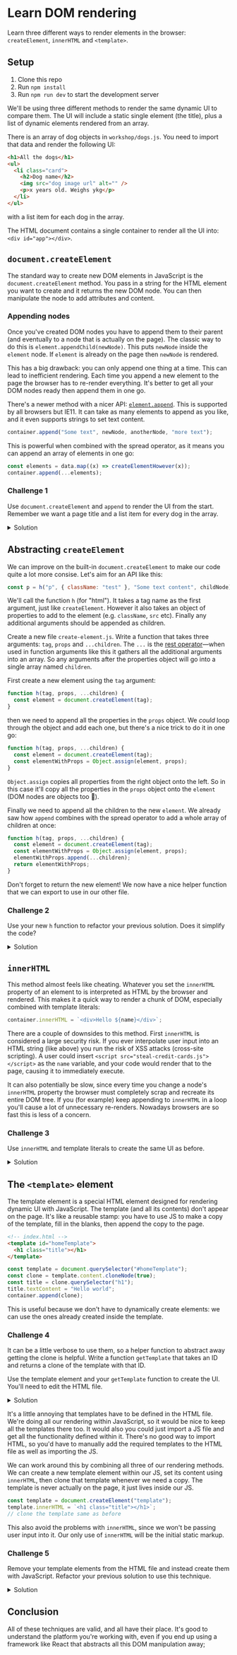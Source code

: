 # Learn DOM rendering

Learn three different ways to render elements in the browser: `createElement`, `innerHTML` and `<template>`.

## Setup

1. Clone this repo
1. Run `npm install`
1. Run `npm run dev` to start the development server

We'll be using three different methods to render the same dynamic UI to compare them. The UI will include a static single element (the title), plus a list of dynamic elements rendered from an array.

There is an array of dog objects in `workshop/dogs.js`. You need to import that data and render the following UI:

```html
<h1>All the dogs</h1>
<ul>
  <li class="card">
    <h2>Dog name</h2>
    <img src="dog image url" alt="" />
    <p>x years old. Weighs ykg</p>
  </li>
</ul>
```

with a list item for each dog in the array.

The HTML document contains a single container to render all the UI into: `<div id="app"></div>`.

## `document.createElement`

The standard way to create new DOM elements in JavaScript is the `document.createElement` method. You pass in a string for the HTML element you want to create and it returns the new DOM node. You can then manipulate the node to add attributes and content.

### Appending nodes

Once you've created DOM nodes you have to append them to their parent (and eventually to a node that is actually on the page). The classic way to do this is `element.appendChild(newNode)`. This puts `newNode` inside the `element` node. If `element` is already on the page then `newNode` is rendered.

This has a big drawback: you can only append one thing at a time. This can lead to inefficient rendering. Each time you append a new element to the page the browser has to re-render everything. It's better to get all your DOM nodes ready then append them in one go.

There's a newer method with a nicer API: [`element.append`](https://developer.mozilla.org/en-US/docs/Web/API/ParentNode/append). This is supported by all browsers but IE11. It can take as many elements to append as you like, and it even supports strings to set text content.

```js
container.append("Some text", newNode, anotherNode, "more text");
```

This is powerful when combined with the spread operator, as it means you can append an array of elements in one go:

```js
const elements = data.map((x) => createElementHowever(x));
container.append(...elements);
```

### Challenge 1

Use `document.createElement` and `append` to render the UI from the start. Remember we want a page title and a list item for every dog in the array.

<details>
<summary>Solution</summary>

```js
import dogs from "./dogs.js";

const dogElements = dogs.map((dog) => {
  const h2 = document.createElement("h2");
  h2.textContent = dog.name;

  const img = document.createElement("img");
  img.src = dog.image;
  img.alt = "";

  const p = document.createElement("p");
  p.textContent = `${dog.age} years old. Weighs ${dog.weight}kg`;

  const li = document.createElement("li");
  li.append(h2, img, p);

  return li;
});

const title = document.createElement("h1");
title.textContent = "All the dogs";

const list = document.createElement("ul");
list.append(...dogElements);

document.querySelector("#app").append(title, list);
```

</details>

## Abstracting `createElement`

We can improve on the built-in `document.createElement` to make our code quite a lot more consise. Let's aim for an API like this:

```js
const p = h("p", { className: "test" }, "Some text content", childNode);
```

We'll call the function `h` (for "html"). It takes a tag name as the first argument, just like `createElement`. However it also takes an object of properties to add to the element (e.g. `className`, `src` etc). Finally any additional arguments should be appended as children.

Create a new file `create-element.js`. Write a function that takes three arguments: `tag`, `props` and `...children`. The `...` is the [rest operator]()—when used in function arguments like this it gathers all the additional arguments into an array. So any arguments after the properties object will go into a single array named `children`.

First create a new element using the `tag` argument:

```js
function h(tag, props, ...children) {
  const element = document.createElement(tag);
}
```

then we need to append all the properties in the `props` object. We _could_ loop through the object and add each one, but there's a nice trick to do it in one go:

```js
function h(tag, props, ...children) {
  const element = document.createElement(tag);
  const elementWithProps = Object.assign(element, props);
}
```

`Object.assign` copies all properties from the right object onto the left. So in this case it'll copy all the properties in the `props` object onto the `element` (DOM nodes are objects too 🤯).

Finally we need to append all the children to the new `element`. We already saw how `append` combines with the spread operator to add a whole array of children at once:

```js
function h(tag, props, ...children) {
  const element = document.createElement(tag);
  const elementWithProps = Object.assign(element, props);
  elementWithProps.append(...children);
  return elementWithProps;
}
```

Don't forget to return the new element! We now have a nice helper function that we can export to use in our other file.

### Challenge 2

Use your new `h` function to refactor your previous solution. Does it simplify the code?

<details>
<summary>Solution</summary>

```js
import h from "./create-element.js";
import dogs from "./dogs.js";

const dogElements = dogs.map((dog) => {
  const h2 = h("h2", {}, dog.name);
  const img = h("img", { src: dog.image, alt: "", width: 500, height: 300 });
  const p = h("p", {}, `${dog.age} years old. Weighs ${dog.weight}kg`);
  return h("li", { className: "card" }, h2, img, p);
});

const title = h("h1", {}, "All the dogs");
const list = h("ul", {}, ...dogElements);

document.querySelector("#app").append(title, list);
```

</details>

## `innerHTML`

This method almost feels like cheating. Whatever you set the `innerHTML` property of an element to is interpreted as HTML by the browser and rendered. This makes it a quick way to render a chunk of DOM, especially combined with template literals:

```js
container.innerHTML = `<div>Hello ${name}</div>`;
```

There are a couple of downsides to this method. First `innerHTML` is considered a large security risk. If you ever interpolate user input into an HTML string (like above) you run the risk of XSS attacks (cross-site scripting). A user could insert `<script src="steal-credit-cards.js"></script>` as the `name` variable, and your code would render that to the page, causing it to immediately execute.

It can also potentially be slow, since every time you change a node's `innerHTML` property the browser must completely scrap and recreate its entire DOM tree. If you (for example) keep appending to `innerHTML` in a loop you'll cause a lot of unnecessary re-renders. Nowadays browsers are so fast this is less of a concern.

### Challenge 3

Use `innerHTML` and template literals to create the same UI as before.

<details>
<summary>Solution</summary>

```js
import dogs from "./dogs.js";

const dogElements = dogs
  .map(
    (dog) => `
    <li class="card">
      <h2>${dog.name}</h2>
      <img src="${dog.image}" alt="" />
      <p>${dog.age} years old. Weighs ${dog.weight}kg</p>
    </li>
  `
  )
  .join("\n");

document.querySelector("#app").innerHTML = `
  <h1>All the dogs</h1>
  <ul>
    ${dogElements}
  </ul>
`;
```

</details>

## The `<template>` element

The template element is a special HTML element designed for rendering dynamic UI with JavaScript. The template (and all its contents) don't appear on the page. It's like a reusable stamp: you have to use JS to make a copy of the template, fill in the blanks, then append the copy to the page.

```html
<!-- index.html -->
<template id="homeTemplate">
  <h1 class="title"></h1>
</template>
```

```js
const template = document.querySelector("#homeTemplate");
const clone = template.content.cloneNode(true);
const title = clone.querySelector("h1");
title.textContent = "Hello world";
container.append(clone);
```

This is useful because we don't have to dynamically create elements: we can use the ones already created inside the template.

### Challenge 4

It can be a little verbose to use them, so a helper function to abstract away getting the clone is helpful. Write a function `getTemplate` that takes an ID and returns a clone of the template with that ID.

Use the template element and your `getTemplate` function to create the UI. You'll need to edit the HTML file.

<details>
<summary>Solution</summary>

```js
import dogs from "./dogs.js";

const cardTemplate = document.querySelector("#cardTemplate");

const dogElements = dogs.map((dog) => {
  const clone = cardTemplate.content.cloneNode(true);
  clone.querySelector("h2").append(dog.name);
  clone.querySelector("img").src = dog.image;
  clone
    .querySelector("p")
    .append(`${dog.age} years old. Weighs ${dog.weight}kg`);
  return clone;
});

const pageTemplate = document.querySelector("#pageTemplate");
const clone = pageTemplate.content.cloneNode(true);
clone.querySelector("ul").append(...dogElements);

document.querySelector("#app").append(clone);
```

</details>

It's a little annoying that templates have to be defined in the HTML file. We're doing all our rendering within JavaScript, so it would be nice to keep all the templates there too. It would also you could just import a JS file and get all the functionality defined within it. There's no good way to import HTML, so you'd have to manually add the required templates to the HTML file as well as importing the JS.

We can work around this by combining all three of our rendering methods. We can create a new template element within our JS, set its content using `innerHTML`, then clone that template whenever we need a copy. The template is never actually on the page, it just lives inside our JS.

```js
const template = document.createElement("template");
template.innerHTML = `<h1 class="title"></h1>`;
// clone the template same as before
```

This also avoid the problems with `innerHTML`, since we won't be passing user input into it. Our only use of `innerHTML` will be the initial static markup.

### Challenge 5

Remove your template elements from the HTML file and instead create them with JavaScript. Refactor your previous solution to use this technique.

<details>
<summary>Solution</summary>

```js
import dogs from "./dogs.js";

const cardTemplate = document.createElement("template");
cardTemplate.innerHTML = `
  <li class="card">
    <h2></h2>
    <img src="" alt="" width="500" height="300" />
    <p></p>
  </li>
`;

const dogElements = dogs.map((dog) => {
  const clone = cardTemplate.content.cloneNode(true);
  clone.querySelector("h2").append(dog.name);
  clone.querySelector("img").src = dog.image;
  clone
    .querySelector("p")
    .append(`${dog.age} years old. Weighs ${dog.weight}kg`);
  return clone;
});

const pageTemplate = document.createElement("template");
pageTemplate.innerHTML = `
  <h1>All the dogs</h1>
  <ul></ul>
`;
const clone = pageTemplate.content.cloneNode(true);
clone.querySelector("ul").append(...dogElements);

document.querySelector("#app").append(clone);
```

</details>

## Conclusion

All of these techniques are valid, and all have their place. It's good to understand the platform you're working with, even if you end up using a framework like React that abstracts all this DOM manipulation away;
